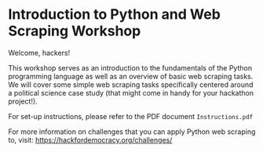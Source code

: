 # Introduction to Python and Web Scraping Workshop

Welcome, hackers!

This workshop serves as an introduction to the fundamentals of the Python programming language as well as an overview of basic web scraping tasks. We will cover some simple web scraping tasks specifically centered around a political science case study (that might come in handy for your hackathon project!).

For set-up instructions, please refer to the PDF document `Instructions.pdf`

For more information on challenges that you can apply Python web scraping to, visit: https://hackfordemocracy.org/challenges/